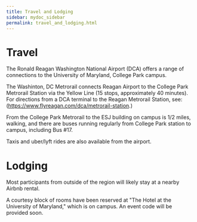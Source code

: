 ```yaml
---
title: Travel and Lodging
sidebar: mydoc_sidebar
permalink: travel_and_lodging.html
---
```



# Travel

The Ronald Reagan Washington National Airport (DCA) offers a range of connections to the University of Maryland, College Park campus.

The Washinton, DC Metrorail connects Reagan Airport to the College Park Metrorail Station via the Yellow Line (15 stops, approximately 40 minutes). For directions from a DCA terminal to the Reagan Metrorail Station, see: (https://www.flyreagan.com/dca/metrorail-station.)

From the College Park Metrorail to the ESJ building on campus is 1/2 miles, walking, and there are buses running regularly from College Park station to campus, including Bus #17.

Taxis and uber/lyft rides are also available from the airport. 

# Lodging

Most participants from outside of the region will likely stay at a nearby Airbnb rental.

A courtesy block of rooms have been reserved at "The Hotel at the University of Maryland," which is on campus. An event code will be provided soon. 

